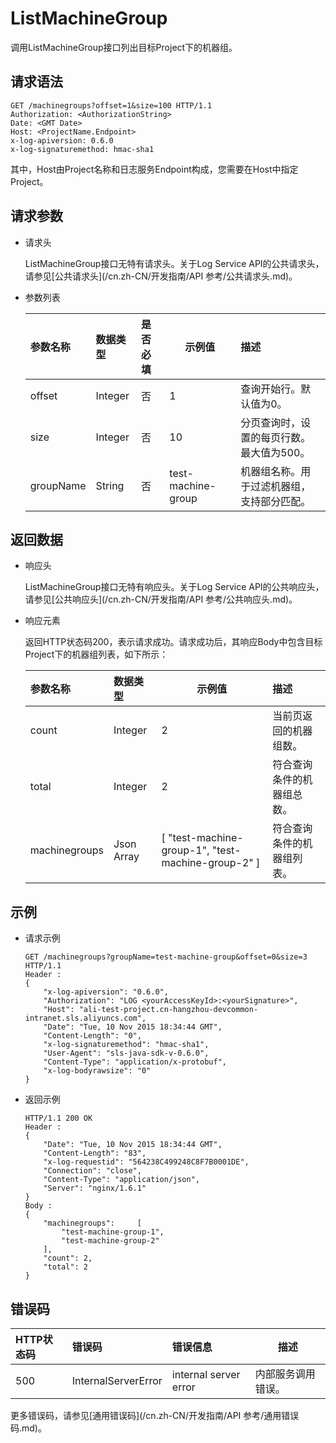 # ListMachineGroup

调用ListMachineGroup接口列出目标Project下的机器组。

## 请求语法

```
GET /machinegroups?offset=1&size=100 HTTP/1.1
Authorization: <AuthorizationString> 
Date: <GMT Date>
Host: <ProjectName.Endpoint>
x-log-apiversion: 0.6.0
x-log-signaturemethod: hmac-sha1
```

其中，Host由Project名称和日志服务Endpoint构成，您需要在Host中指定Project。

## 请求参数

-   请求头

    ListMachineGroup接口无特有请求头。关于Log Service API的公共请求头，请参见[公共请求头](/cn.zh-CN/开发指南/API 参考/公共请求头.md)。

-   参数列表

    |参数名称|数据类型|是否必填|示例值|描述|
    |:---|:---|:---|---|:-|
    |offset|Integer|否|1|查询开始行。默认值为0。|
    |size|Integer|否|10|分页查询时，设置的每页行数。最大值为500。|
    |groupName|String|否|test-machine-group|机器组名称。用于过滤机器组，支持部分匹配。|


## 返回数据

-   响应头

    ListMachineGroup接口无特有响应头。关于Log Service API的公共响应头，请参见[公共响应头](/cn.zh-CN/开发指南/API 参考/公共响应头.md)。

-   响应元素

    返回HTTP状态码200，表示请求成功。请求成功后，其响应Body中包含目标Project下的机器组列表，如下所示：

    |参数名称|数据类型|示例值|描述|
    |:---|:---|---|:-|
    |count|Integer|2|当前页返回的机器组数。|
    |total|Integer|2|符合查询条件的机器组总数。|
    |machinegroups|Json Array|\[ "test-machine-group-1", "test-machine-group-2" \]|符合查询条件的机器组列表。|


## 示例

-   请求示例

    ```
    GET /machinegroups?groupName=test-machine-group&offset=0&size=3 HTTP/1.1
    Header :
    {
        "x-log-apiversion": "0.6.0",
        "Authorization": "LOG <yourAccessKeyId>:<yourSignature>",
        "Host": "ali-test-project.cn-hangzhou-devcommon-intranet.sls.aliyuncs.com",
        "Date": "Tue, 10 Nov 2015 18:34:44 GMT",
        "Content-Length": "0",
        "x-log-signaturemethod": "hmac-sha1",
        "User-Agent": "sls-java-sdk-v-0.6.0",
        "Content-Type": "application/x-protobuf",
        "x-log-bodyrawsize": "0"
    }
    ```

-   返回示例

    ```
    HTTP/1.1 200 OK
    Header :
    {
        "Date": "Tue, 10 Nov 2015 18:34:44 GMT",
        "Content-Length": "83",
        "x-log-requestid": "564238C499248C8F7B0001DE",
        "Connection": "close",
        "Content-Type": "application/json",
        "Server": "nginx/1.6.1"
    }
    Body :
    {
        "machinegroups":     [
            "test-machine-group-1",
            "test-machine-group-2"
        ],
        "count": 2,
        "total": 2
    }
    ```


## 错误码

|HTTP状态码|错误码|错误信息|描述|
|:------|:--|:---|--|
|500|InternalServerError|internal server error|内部服务调用错误。|

更多错误码，请参见[通用错误码](/cn.zh-CN/开发指南/API 参考/通用错误码.md)。

